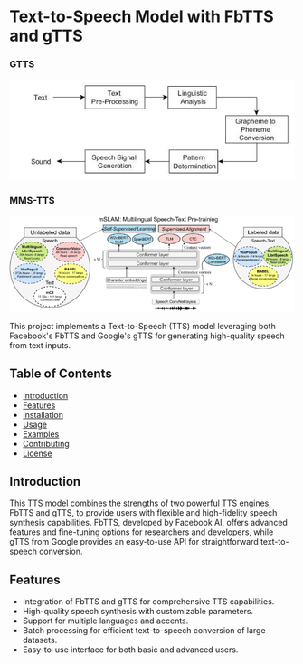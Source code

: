 # Text-to-Speech Model with FbTTS and gTTS

### GTTS
![GTTS Logo](gTTS-converting-text-to-speech.ppm)

### MMS-TTS
![MMS-TTS Logo](Multilingual-Speech-Text-Pretraining-We-pre-train-a-large-multilingual-speech-text.png)

This project implements a Text-to-Speech (TTS) model leveraging both Facebook's FbTTS and Google's gTTS for generating high-quality speech from text inputs.

## Table of Contents

- [Introduction](#introduction)
- [Features](#features)
- [Installation](#installation)
- [Usage](#usage)
- [Examples](#examples)
- [Contributing](#contributing)
- [License](#license)

## Introduction

This TTS model combines the strengths of two powerful TTS engines, FbTTS and gTTS, to provide users with flexible and high-fidelity speech synthesis capabilities. FbTTS, developed by Facebook AI, offers advanced features and fine-tuning options for researchers and developers, while gTTS from Google provides an easy-to-use API for straightforward text-to-speech conversion.

## Features

- Integration of FbTTS and gTTS for comprehensive TTS capabilities.
- High-quality speech synthesis with customizable parameters.
- Support for multiple languages and accents.
- Batch processing for efficient text-to-speech conversion of large datasets.
- Easy-to-use interface for both basic and advanced users.

